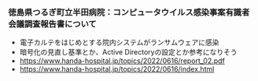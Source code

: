 
### 徳島県つるぎ町立半田病院：コンピュータウイルス感染事案有識者会議調査報告書について

- 電子カルテをはじめとする院内システムがランサムウェアに感染
- 暗号化の見直し基準とか、Active Directoryの設定とか参考になりそう
- https://www.handa-hospital.jp/topics/2022/0616/report_02.pdf
- https://www.handa-hospital.jp/topics/2022/0616/index.html

